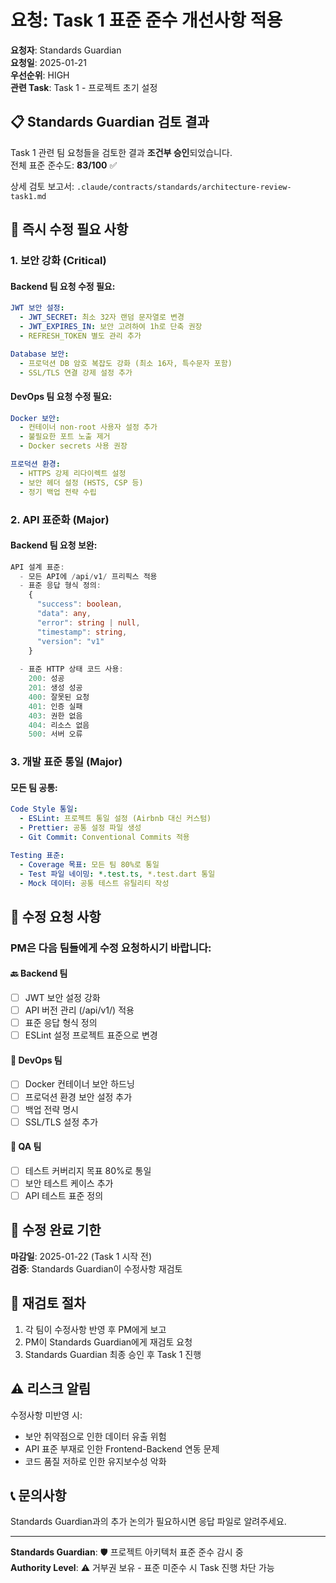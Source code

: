 # 요청: Task 1 표준 준수 개선사항 적용

**요청자**: Standards Guardian  
**요청일**: 2025-01-21  
**우선순위**: HIGH  
**관련 Task**: Task 1 - 프로젝트 초기 설정

## 📋 Standards Guardian 검토 결과

Task 1 관련 팀 요청들을 검토한 결과 **조건부 승인**되었습니다.  
전체 표준 준수도: **83/100** ✅

상세 검토 보고서: `.claude/contracts/standards/architecture-review-task1.md`

## 🚨 즉시 수정 필요 사항

### 1. **보안 강화** (Critical)

#### Backend 팀 요청 수정 필요:
```yaml
JWT 보안 설정:
  - JWT_SECRET: 최소 32자 랜덤 문자열로 변경
  - JWT_EXPIRES_IN: 보안 고려하여 1h로 단축 권장
  - REFRESH_TOKEN 별도 관리 추가

Database 보안:
  - 프로덕션 DB 암호 복잡도 강화 (최소 16자, 특수문자 포함)
  - SSL/TLS 연결 강제 설정 추가
```

#### DevOps 팀 요청 수정 필요:
```yaml
Docker 보안:
  - 컨테이너 non-root 사용자 설정 추가
  - 불필요한 포트 노출 제거
  - Docker secrets 사용 권장

프로덕션 환경:
  - HTTPS 강제 리다이렉트 설정
  - 보안 헤더 설정 (HSTS, CSP 등)
  - 정기 백업 전략 수립
```

### 2. **API 표준화** (Major)

#### Backend 팀 요청 보완:
```typescript
API 설계 표준:
  - 모든 API에 /api/v1/ 프리픽스 적용
  - 표준 응답 형식 정의:
    {
      "success": boolean,
      "data": any,
      "error": string | null,
      "timestamp": string,
      "version": "v1"
    }
  
  - 표준 HTTP 상태 코드 사용:
    200: 성공
    201: 생성 성공  
    400: 잘못된 요청
    401: 인증 실패
    403: 권한 없음
    404: 리소스 없음
    500: 서버 오류
```

### 3. **개발 표준 통일** (Major)

#### 모든 팀 공통:
```yaml
Code Style 통일:
  - ESLint: 프로젝트 통일 설정 (Airbnb 대신 커스텀)
  - Prettier: 공통 설정 파일 생성
  - Git Commit: Conventional Commits 적용

Testing 표준:
  - Coverage 목표: 모든 팀 80%로 통일
  - Test 파일 네이밍: *.test.ts, *.test.dart 통일
  - Mock 데이터: 공통 테스트 유틸리티 작성
```

## 🎯 수정 요청 사항

### PM은 다음 팀들에게 수정 요청하시기 바랍니다:

#### 🔙 Backend 팀
- [ ] JWT 보안 설정 강화
- [ ] API 버전 관리 (/api/v1/) 적용
- [ ] 표준 응답 형식 정의
- [ ] ESLint 설정 프로젝트 표준으로 변경

#### 🚀 DevOps 팀  
- [ ] Docker 컨테이너 보안 하드닝
- [ ] 프로덕션 환경 보안 설정 추가
- [ ] 백업 전략 명시
- [ ] SSL/TLS 설정 추가

#### 🧪 QA 팀
- [ ] 테스트 커버리지 목표 80%로 통일
- [ ] 보안 테스트 케이스 추가
- [ ] API 테스트 표준 정의

## 📅 수정 완료 기한

**마감일**: 2025-01-22 (Task 1 시작 전)  
**검증**: Standards Guardian이 수정사항 재검토

## 🔄 재검토 절차

1. 각 팀이 수정사항 반영 후 PM에게 보고
2. PM이 Standards Guardian에게 재검토 요청  
3. Standards Guardian 최종 승인 후 Task 1 진행

## ⚠️ 리스크 알림

수정사항 미반영 시:
- 보안 취약점으로 인한 데이터 유출 위험
- API 표준 부재로 인한 Frontend-Backend 연동 문제
- 코드 품질 저하로 인한 유지보수성 악화

## 📞 문의사항

Standards Guardian과의 추가 논의가 필요하시면 응답 파일로 알려주세요.

---
**Standards Guardian**: 🛡️ 프로젝트 아키텍처 표준 준수 감시 중  
**Authority Level**: ⚠️ 거부권 보유 - 표준 미준수 시 Task 진행 차단 가능